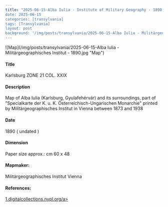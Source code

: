 ```yaml
---
title: "2025-06-15-Alba Iulia - Institute of Military Geography - 1890
date: 2025-06-15
categories: [transylvania]
tags: [Transylvania]
layout: post
background: '/img/posts/transylvania/2025-06-15-Alba Iulia - Militärgeographisches Institut - 1890.jpg'
---
```

![Map](/img/posts/transylvania/2025-06-15-Alba Iulia - Militärgeographisches Institut - 1890.jpg "Map")
#### Title ####
Karlsburg ZONE 21 COL. XXIX

#### Description ####
Map of Alba Iulia (Karlsburg, Gyulafehérvár) and its surroundings, part of "Specialkarte der K. u. K. Österreichisch-Ungarischen Monarchie" printed by Militärgeographisches Institut in Vienna between 1873 and 1938

#### Date ####
1890 ( undated )

#### Dimension ####
Paper size approx.: cm 60 x 48

#### Mapmaker: ####
Militärgeographisches Institut Vienna

#### References: ####
<p><a href="https://digitalcollections.nypl.org/items/d789f4b0-c5ef-012f-10eb-58d385a7bc34#/?uuid=510d47df-8be3-a3d9-e040-e00a18064a99">1.digitalcollections.nypl.org/a></p>